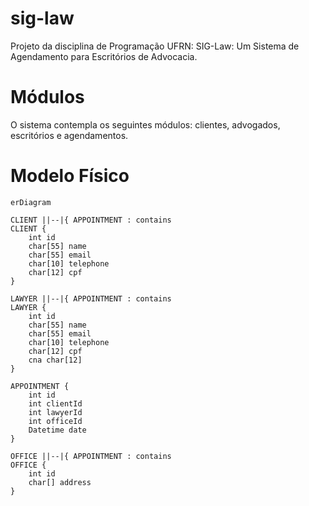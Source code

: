 # sig-law
Projeto da disciplina de Programação UFRN: SIG-Law: Um Sistema de Agendamento para Escritórios de Advocacia.

# Módulos

O sistema contempla os seguintes módulos: clientes, advogados, escritórios e agendamentos.

# Modelo Físico

```mermaid
erDiagram

CLIENT ||--|{ APPOINTMENT : contains
CLIENT {
    int id
    char[55] name
    char[55] email
    char[10] telephone
    char[12] cpf
}

LAWYER ||--|{ APPOINTMENT : contains
LAWYER {
    int id
    char[55] name
    char[55] email
    char[10] telephone
    char[12] cpf
    cna char[12]
}

APPOINTMENT {
    int id
    int clientId
    int lawyerId
    int officeId
    Datetime date
}

OFFICE ||--|{ APPOINTMENT : contains
OFFICE {
    int id
    char[] address
}
```